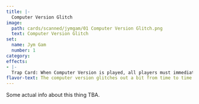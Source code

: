 ```yaml
---
title: |-
  Computer Version Glitch
image: 
  path: cards/scanned/jymgam/01 Computer Version Glitch.png
  text: Computer Version Glitch
set:
  name: Jym Gam
  number: 1
category: 
effects: 
- |-
  Trap Card: When Computer Version is played, all players must immediately play all their basic cards.
flavor-text: The computer version glitches out a bit from time to time.
---
```

Some actual info about this thing TBA.

